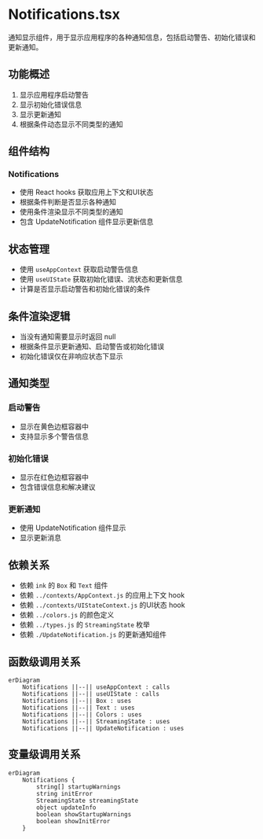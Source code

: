 # Notifications.tsx

通知显示组件，用于显示应用程序的各种通知信息，包括启动警告、初始化错误和更新通知。

## 功能概述

1. 显示应用程序启动警告
2. 显示初始化错误信息
3. 显示更新通知
4. 根据条件动态显示不同类型的通知

## 组件结构

### Notifications
- 使用 React hooks 获取应用上下文和UI状态
- 根据条件判断是否显示各种通知
- 使用条件渲染显示不同类型的通知
- 包含 UpdateNotification 组件显示更新信息

## 状态管理

- 使用 `useAppContext` 获取启动警告信息
- 使用 `useUIState` 获取初始化错误、流状态和更新信息
- 计算是否显示启动警告和初始化错误的条件

## 条件渲染逻辑

- 当没有通知需要显示时返回 null
- 根据条件显示更新通知、启动警告或初始化错误
- 初始化错误仅在非响应状态下显示

## 通知类型

### 启动警告
- 显示在黄色边框容器中
- 支持显示多个警告信息

### 初始化错误
- 显示在红色边框容器中
- 包含错误信息和解决建议

### 更新通知
- 使用 UpdateNotification 组件显示
- 显示更新消息

## 依赖关系

- 依赖 `ink` 的 `Box` 和 `Text` 组件
- 依赖 `../contexts/AppContext.js` 的应用上下文 hook
- 依赖 `../contexts/UIStateContext.js` 的UI状态 hook
- 依赖 `../colors.js` 的颜色定义
- 依赖 `../types.js` 的 `StreamingState` 枚举
- 依赖 `./UpdateNotification.js` 的更新通知组件

## 函数级调用关系

```mermaid
erDiagram
    Notifications ||--|| useAppContext : calls
    Notifications ||--|| useUIState : calls
    Notifications ||--|| Box : uses
    Notifications ||--|| Text : uses
    Notifications ||--|| Colors : uses
    Notifications ||--|| StreamingState : uses
    Notifications ||--|| UpdateNotification : uses
```

## 变量级调用关系

```mermaid
erDiagram
    Notifications {
        string[] startupWarnings
        string initError
        StreamingState streamingState
        object updateInfo
        boolean showStartupWarnings
        boolean showInitError
    }
```